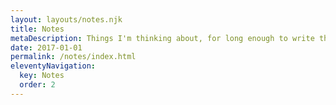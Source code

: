 ```yaml
---
layout: layouts/notes.njk
title: Notes
metaDescription: Things I'm thinking about, for long enough to write them down
date: 2017-01-01
permalink: /notes/index.html
eleventyNavigation:
  key: Notes
  order: 2
---
```

